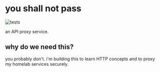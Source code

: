 # you shall not pass

![tests](https://github.com/covercash2/gandalf/actions/workflows/rust.yml/badge.svg)

an API proxy service.

## why do we need this?

you probably don't.
i'm building this to learn HTTP concepts
and to proxy my homelab services securely.
